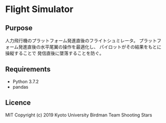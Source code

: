 # Flight Simulator

## Purpose
人力飛行機のプラットフォーム発進直後のフライトシュミレータ。
プラットフォーム発進直後の水平尾翼の操作を最適化し、
パイロットがその結果をもとに操縦することで
発信直後に墜落することを防ぐ。

## Requirements
* Python 3.7.2
* pandas

## Licence
MIT Copyright (c) 2019 Kyoto University Birdman Team Shooting Stars